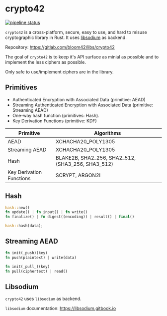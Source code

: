 # crypto42

[![pipeline status](https://gitlab.com/bloom42/libs/crypto42/badges/dev/pipeline.svg)](https://gitlab.com/bloom42/libs/crypto42/commits/dev)


`crypto42` is a cross-platform, secure, easy to use, and hard to misuse cryptographic library in Rust.
It uses [libsodium](https://github.com/jedisct1/libsodium) as backend.

Repository: https://gitlab.com/bloom42/libs/crypto42

The goal of `crypto42` is to keep it's API surface as minial as possible and to implement the less ciphers
as possible.

Only safe to use/implement ciphers are in the library.


## Primitives

- Authenticated Encryption with Associated Data (primitive: AEAD)
- Streaming Authenticated Encryption with Associated Data (primitive:
Streaming AEAD)
- One-way hash function (primitives: Hash).
- Key Derivation Functions (primitive: KDF)
<!-- - *deterministic* authenticated encryption with associated data (primitive: -->
<!-- Deterministic Aead) -->
<!-- - message authentication codes (primitive: MAC), -->
<!-- - Digital signatures (primitives: PublicKeySign and PublicKeyVerify) -->
<!-- - hybrid encryption (primitives: HybridEncrypt and HybridDecrypt). -->

| Primitive          | Algorithms                            |
| ------------------ | ----------------------------------------------- |
| AEAD               | XCHACHA20_POLY1305 |
| Streaming AEAD     | XCHACHA20_POLY1305 |
| Hash               | BLAKE2B, SHA2_256, SHA2_512, (SHA3_256, SHA3_512) |
| Key Derivation Functions | SCRYPT, ARGON2I |

<!-- | Digital Signatures | ED25519, EDDSA_BLAKE2B_ED25519 | -->
<!-- | Hybrid Encryption  | ECIES with AEAD and HKDF                        | -->
<!-- | Streaming AEAD     | AES-GCM-HKDF-STREAMING, AES-CTR-HMAC-STREAMING  | -->
<!-- | MAC                | HMAC-SHA2                                       | -->
<!-- | Deterministic AEAD | AES-SIV | -->


## Hash

```rust
hash::new()
fn update() | fn input() | fn write()
fn finalize() | fn digest((encoding)) | result() | final()

hash::hash(data);
```

## Streaming AEAD

```rust
fn init(_push)(key)
fn push(plaintext) | write(data)

fn init(_pull_)(key)
fn pull(ciphertext) | read()

```


## Libsodium

`crypto42` uses `libsodium` as backend.

`libsodium` documentation: https://libsodium.gitbook.io
